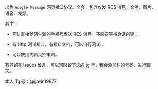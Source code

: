 出售 `Google Message` 网页接口协议。全套，包含收发 RCS 消息，文字、图片、语音、视频。

其中：
 
  * 可以直接给陌生新的手机号发送 RCS 消息，不需要等待会话创建；
 
  * 有 Http 测试接口，有接口文档，可以自行测试； 
 
  * 可以使用内置风控策略。  
  
有意的在 Issues 留言，可以同时留下您的 tg 号，我会添加你的号码，进行聊天。

本人 Tg 号：@gavin19877
